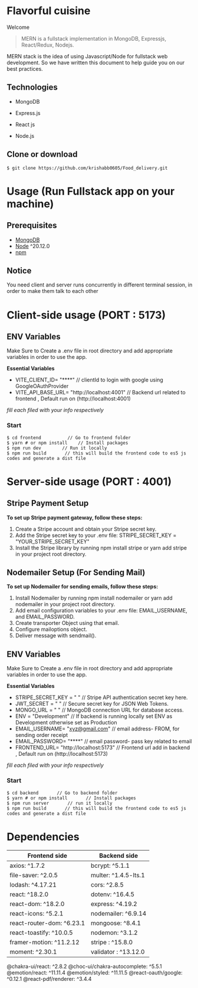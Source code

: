 
# Flavorful cuisine

Welcome

> MERN is a fullstack implementation in MongoDB, Expressjs, React/Redux, Nodejs.

MERN stack is the idea of using Javascript/Node for fullstack web development.
So we have written this document to help guide you on our best practices.

## Technologies

- MongoDB

- Express.js

- React js

- Node.js


## Clone or download
```terminal
$ git clone https://github.com/krishabb0605/Food_delivery.git
```

# Usage (Run Fullstack app on your machine)

## Prerequisites
- [MongoDB](https://www.mongodb.com/try/download/compass)
- [Node](https://nodejs.org/en/download/) ^20.12.0
- [npm](https://nodejs.org/en/download/package-manager/)

## Notice

You need client and server runs concurrently in different terminal session, in order to make them talk to each other

# Client-side usage (PORT : 5173)

## ENV Variables

Make Sure to Create a .env file in root directory and add appropriate variables in order to use the app.

**Essential Variables**

- VITE_CLIENT_ID= "****"         // clientId to login with google using GoogleOAuthProvider
- VITE_API_BASE_URL= "http://localhost:4001"         // Backend url related to frontend , Default run on (http://localhost:4001) 

_fill each filed with your info respectively_

### Start

```terminal
$ cd frontend          // Go to frontend folder
$ yarn # or npm install    // Install packages
$ npm run dev        // Run it locally
$ npm run build       // this will build the frontend code to es5 js codes and generate a dist file
```

# Server-side usage (PORT : 4001)

## Stripe Payment Setup

**To set up Stripe payment gateway, follow these steps:**
1. Create a Stripe account and obtain your Stripe secret key.
2. Add the Stripe secret key to your .env file: STRIPE_SECRET_KEY = "YOUR_STRIPE_SECRET_KEY"
3. Install the Stripe library by running npm install stripe or yarn add stripe in your project root directory.

## Nodemailer Setup (For Sending Mail)

**To set up Nodemailer for sending emails, follow these steps:**
1. Install Nodemailer by running npm install nodemailer or yarn add nodemailer in your project root directory.
2. Add email configuration variables to your .env file:  EMAIL_USERNAME, and EMAIL_PASSWORD.
3. Create transporter Object using that email.
4. Configure mailoptions object.
5. Deliver message with sendmail().

## ENV Variables

Make Sure to Create a .env file in root directory and add appropriate variables in order to use the app.

**Essential Variables**

- STRIPE_SECRET_KEY = " "         // Stripe API authentication secret key here.
- JWT_SECRET = " "         // Secure secret key for JSON Web Tokens.
- MONGO_URL = " "         // MongoDB connection URL for database access.
- ENV = "Development"         // If backend is running locally set ENV as Development otherwise set as Production 
- EMAIL_USERNAME= "xyz@gmail.com"         // email address- FROM, for sending order receipt
- EMAIL_PASSWORD= "****"         // email password- pass key related to email
- FRONTEND_URL= "http://localhost:5173"         // Frontend url add in backend , Default run on (http://localhost:5173) 

_fill each filed with your info respectively_

### Start

```terminal
$ cd backend       // Go to backend folder
$ yarn # or npm install       // Install packages
$ npm run server       // run it locally
$ npm run build       // this will build the frontend code to es5 js codes and generate a dist file
```

# Dependencies
Frontend side | Backend side
--- | ---
axios: ^1.7.2 | bcrypt: ^5.1.1
file-saver: ^2.0.5| multer: ^1.4.5-lts.1
lodash: ^4.17.21 | cors: ^2.8.5
react: ^18.2.0 | dotenv: ^16.4.5
react-dom: ^18.2.0 | express: ^4.19.2
react-icons: ^5.2.1 | nodemailer: ^6.9.14
react-router-dom: ^6.23.1 | mongoose: ^8.4.1
react-toastify: ^10.0.5 | nodemon: ^3.1.2
framer-motion: ^11.2.12 | stripe : ^15.8.0
moment: ^2.30.1 | validator : ^13.12.0
@chakra-ui/react: ^2.8.2
@choc-ui/chakra-autocomplete: ^5.5.1
@emotion/react: ^11.11.4
@emotion/styled: ^11.11.5
@react-oauth/google: ^0.12.1
@react-pdf/renderer: ^3.4.4
